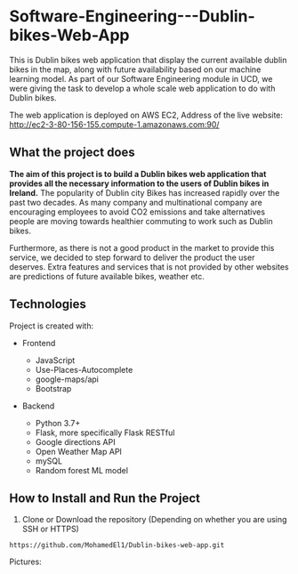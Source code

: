 # Software-Engineering---Dublin-bikes-Web-App

This is Dublin bikes web application that display the current available dublin bikes in the map, along with future availability based on our machine learning model.
As part of our Software Engineering module in UCD, we were giving the task to develop a whole scale web application to do with Dublin bikes.

The web application is deployed on AWS EC2, Address of the live website: http://ec2-3-80-156-155.compute-1.amazonaws.com:90/

## What the project does

<b>The aim of this project is to build a Dublin bikes web application that provides all the necessary information to the users of Dublin
bikes in Ireland.</b> The popularity of Dublin city Bikes has increased rapidly over the past two decades. As many company
and multinational company are encouraging employees to avoid CO2 emissions and take alternatives
people are moving towards healthier commuting to work such as Dublin bikes. 

Furthermore, as there is not a good product in the market to provide this service, we
decided to step forward to deliver the product the user deserves. Extra features and services that is not
provided by other websites are predictions of future available bikes, weather etc. 

## Technologies

Project is created with:

- Frontend
  - JavaScript
  - Use-Places-Autocomplete
  - google-maps/api
  - Bootstrap
  
- Backend
  - Python 3.7+
  - Flask, more specifically Flask RESTful
  - Google directions API
  - Open Weather Map API
  - mySQL
  - Random forest ML model



## How to Install and Run the Project
1. Clone or Download the repository (Depending on whether you are using SSH or HTTPS)

```
https://github.com/MohamedEl1/Dublin-bikes-web-app.git
```



Pictures:
